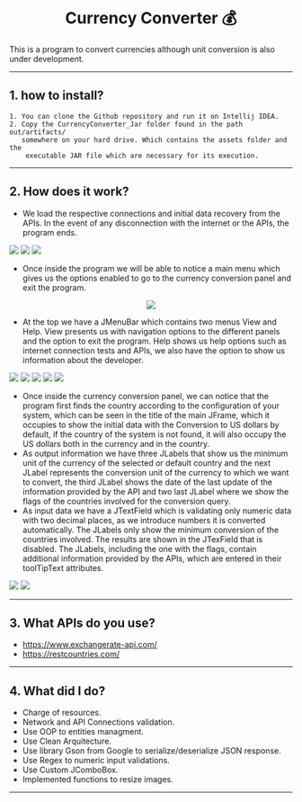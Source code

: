 <h1 align="center">Currency Converter 💰</h1>


This is a program to convert currencies although unit conversion is also under development.

---

<h2>1. how to install?</h2>

    1. You can clone the Github repository and run it on Intellij IDEA.
    2. Copy the CurrencyConverter_Jar folder found in the path out/artifacts/ 
       somewhere on your hard drive. Which contains the assets folder and the 
        executable JAR file which are necessary for its execution.

---

<h2>2. How does it work?</h2>

- We load the respective connections and initial data recovery from the APIs. In the event of any disconnection with the internet or the APIs, the program ends.

<img src="./assets/readme/img1.png"/>
<img src="./assets/readme/img2.png"/>
<img src="./assets/readme/img3.png"/>

- Once inside the program we will be able to notice a main menu which gives us the options enabled to go to the currency conversion panel and exit the program.
<center>
<img src="./assets/readme/img4.png"/>
</center>

- At the top we have a JMenuBar which contains two menus View and Help. View presents us with navigation options to the different panels and the option to exit the program. Help shows us help options such as internet connection tests and APIs, we also have the option to show us information about the developer.

<img src="./assets/readme/img5.png"/>
<img src="./assets/readme/img6.png"/>
<img src="./assets/readme/img10.png"/>
<img src="./assets/readme/img11.png"/>
<img src="./assets/readme/img9.png"/>

- Once inside the currency conversion panel, we can notice that the program first finds the country according to the configuration of your system, which can be seen in the title of the main JFrame, which it occupies to show the initial data with the Conversion to US dollars by default, if the country of the system is not found, it will also occupy the US dollars both in the currency and in the country.
- As output information we have three JLabels that show us the minimum unit of the currency of the selected or default country and the next JLabel represents the conversion unit of the currency to which we want to convert, the third JLabel shows the date of the last update of the information provided by the API and two last JLabel where we show the flags of the countries involved for the conversion query.
- As input data we have a JTextField which is validating only numeric data with two decimal places, as we introduce numbers it is converted automatically. The JLabels only show the minimum conversion of the countries involved. The results are shown in the JTexField that is disabled. The JLabels, including the one with the flags, contain additional information provided by the APIs, which are entered in their toolTipText attributes.

<img src="./assets/readme/img7.png"/>
<img src="./assets/readme/img8.png"/>

---

<h2>3. What APIs do you use?</h2>

- https://www.exchangerate-api.com/
- https://restcountries.com/

---

<h2>4. What did I do?</h2>

- Charge of resources.
- Network and API Connections validation.
- Use OOP to entities managment.
- Use Clean Arquitecture.
- Use library Gson from Google to serialize/deserialize JSON response.
- Use Regex to numeric input validations.
- Use Custom JComboBox.
- Implemented functions to resize images.

---